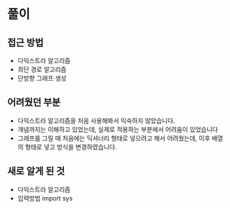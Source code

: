 풀이
====
접근 방법
----------------------
* 다익스트라 알고리즘
* 최단 경로 알고리즘
* 단방향 그래프 생성

어려웠던 부분
----------------------
* 다익스트라 알고리즘을 처음 사용해봐서 익숙하지 않았습니다.
* 개념까지는 이해하고 있었는데, 실제로 적용하는 부분에서 어려움이 있었습니다
* 그래프를 그릴 때 처음에는 딕셔너리 형태로 넣으려고 해서 어려웠는데, 이후 배열의 형태로 넣고 방식을 변경하였습니다.

새로 알게 된 것
----------------------
* 다익스트라 알고리즘
* 입력방법 import sys
